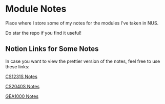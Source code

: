 # Module Notes
Place where I store some of my notes for the modules I've taken in NUS. 

Do star the repo if you find it useful!

## Notion Links for Some Notes
In case you want to view the prettier version of the notes, feel free to use these links:

[CS1231S Notes](https://devanshshah.notion.site/CS1231S-Discrete-Structures-f3c5566f010c46b7bf8b5fac500e7dd8)

[CS2040S Notes](https://www.notion.so/devanshshah/CS2040S-Data-Structures-and-Algorithms-a5ec977081ad4bd7a6bbd515fe0d3545)

[GEA1000 Notes](https://devanshshah.notion.site/GEA1000-Quantitative-Reasoning-with-Data-48522a60cc3747a58ba436fdc51aa5cc)


